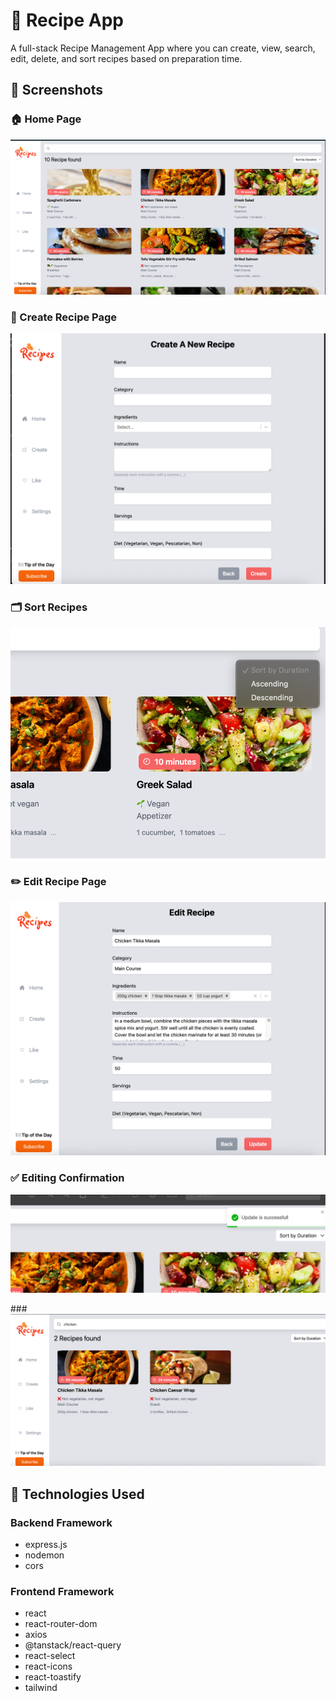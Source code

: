 
# 🍝 Recipe App

A full-stack Recipe Management App where you can create, view, search, edit, delete, and sort recipes based on preparation time.

## 📸 Screenshots

### 🏠 Home Page
![Home Page](./client/public/Homepage.png)

### 📝 Create Recipe Page
![Create Recipe](./client/public/Create.png)

### 🗂️ Sort Recipes
![Sort Recipes](./client/public/Sort.png)

### ✏️ Edit Recipe Page
![Edit Recipe](./client/public/Update.png)

### ✅ Editing Confirmation
![Update Successful](./client/public/Update-2.png)

###![Search](./client/public/Search.png)



## 🚀 Technologies Used
### Backend Framework

- express.js
- nodemon
- cors

### Frontend Framework

- react
- react-router-dom
- axios
- @tanstack/react-query
- react-select
- react-icons 
- react-toastify
- tailwind
